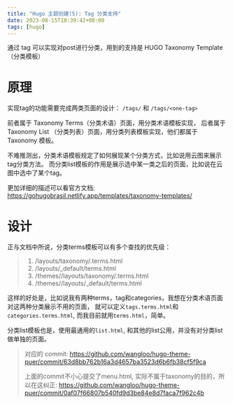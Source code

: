 ```yaml
---
title: "Hugo 主题创建(5): Tag 分类支持"
date: 2023-08-15T18:39:42+08:00
tags: [hugo]
---
```


通过 tag 可以实现对post进行分类，用到的支持是 HUGO Taxonomy Template（分类模板）

# 原理

实现tag的功能需要完成两类页面的设计： `/tags/` 和 `/tags/<one-tag>`

前者属于 Taxonomy Terms（分类术语）页面，用分类术语模板实现，
后者属于 Taxonomy List （分类列表）页面，用分类列表模板实现，他们都属于 Taxonomy 模板。

不难推测出，分类术语模板规定了如何展现某个分类方式，比如说用云图来展示tag分类方法。
而分类list模板的作用是展示选中某一类之后的页面，比如说在云图中选中了某个tag。

更加详细的描述可以看官方文档: https://gohugobrasil.netlify.app/templates/taxonomy-templates/

# 设计

正与文档中所说，分类terms模板可以有多个查找的优先级：
>1. /layouts/taxonomy/<SINGULAR>.terms.html
>1. /layouts/_default/terms.html
>1. /themes/<THEME>/layouts/taxonomy/<SINGULAR>.terms.html
>1. /themes/<THEME>/layouts/_default/terms.html

这样的好处是，比如说我有两种terms，tag和categories，我想在分类术语页面对这两种分类展示不用的页面，
就可以定义`tags.terms.html`和`categories.terms.html`, 而我目前就用`terms.html`，简单。

分类list模板也是，使用最通用的`list.html`, 和其他的list公用，并没有对分类list做单独的页面。

> 对应的 commit: https://github.com/wangloo/hugo-theme-puer/commit/63d8bb762b16a3d4657ba3523d6b6fb38cf5f9ca
>
> 上面的commit不小心提交了menu.html, 实际不属于taxonomy的目的，所以在这纠正: https://github.com/wangloo/hugo-theme-puer/commit/0af07f66807b540fd9d3be84e8d7faca7f962c4b
